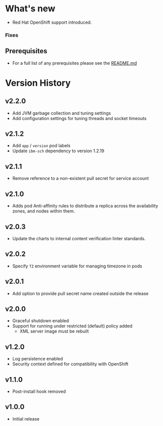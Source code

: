 # What's new

* Red Hat OpenShift support introduced.

### Fixes

## Prerequisites

* For a full list of any prerequisites please see the [README.md](README.md)

# Version History

## v2.2.0

* Add JVM garbage collection and tuning settings
* Add configuration settings for tuning threads and socket timeouts

## v2.1.2

* Add `app` / `version` pod labels
* Update `ibm-sch` dependency to version 1.2.19

## v2.1.1

* Remove reference to a non-existent pull secret for service account

## v2.1.0

* Adds pod Anti-affinity rules to distribute a replica across the availability zones, and nodes within them.

## v2.0.3

* Update the charts to internal content verification linter standards.

## v2.0.2

* Specify `TZ` environment variable for managing timezone in pods

## v2.0.1

* Add option to provide pull secret name created outside the release

## v2.0.0

* Graceful shutdown enabled
* Support for running under restricted (default) policy added
  * XML server image must be rebuilt

## v1.2.0

* Log persistence enabled
* Security context defined for compatibility with OpenShift

## v1.1.0

* Post-install hook removed

## v1.0.0

* Initial release
